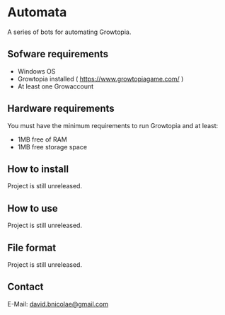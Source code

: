 # Automata
A series of bots for automating Growtopia.

## Sofware requirements
- Windows OS
- Growtopia installed ( https://www.growtopiagame.com/ )
- At least one Growaccount

## Hardware requirements
You must have the minimum requirements to run Growtopia and at least:
- 1MB free of RAM
- 1MB free storage space

## How to install
Project is still unreleased.

## How to use
Project is still unreleased.

## File format
Project is still unreleased.

## Contact
E-Mail: david.bnicolae@gmail.com
